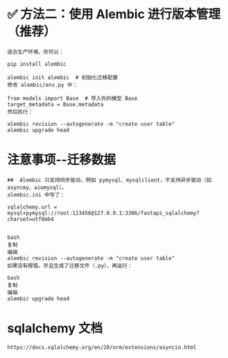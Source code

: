 # ✅ 方法二：使用 Alembic 进行版本管理（推荐）
    适合生产环境，你可以：

    pip install alembic

    alembic init alembic  # 初始化迁移配置
    修改 alembic/env.py 中：

    from models import Base  # 导入你的模型 Base
    target_metadata = Base.metadata
    然后执行：

    alembic revision --autogenerate -m "create user table"
    alembic upgrade head

# 注意事项--迁移数据  
    ##  Alembic 只支持同步驱动，例如 pymysql、mysqlclient，不支持异步驱动（如 asyncmy、aiomysql）。
    alembic.ini 中写了：

    sqlalchemy.url = mysql+pymysql://root:123456@127.0.0.1:3306/fastapi_sqlalchemy?charset=utf8mb4

    
    bash
    复制
    编辑
    alembic revision --autogenerate -m "create user table"
    如果没有报错，并且生成了迁移文件（.py），再运行：
    
    bash
    复制
    编辑
    alembic upgrade head

# sqlalchemy 文档
    https://docs.sqlalchemy.org/en/20/orm/extensions/asyncio.html